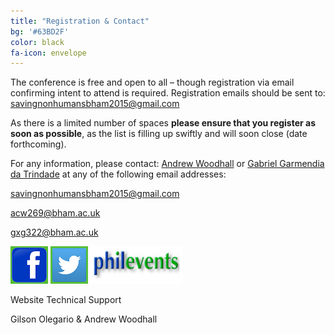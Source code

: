 ```yaml
---
title: "Registration & Contact"
bg: '#63BD2F'
color: black
fa-icon: envelope
---
```


The conference is free and open to all – though registration via email confirming intent to attend is required. Registration emails should be sent to: <savingnonhumansbham2015@gmail.com>

As there is a limited number of spaces <b>please ensure that you register as soon as possible</b>, as the list is filling up swiftly and will soon close (date forthcoming).

For any information, please contact: [Andrew Woodhall](https://bham.academia.edu/AndrewWoodhall) or [Gabriel Garmendia da Trindade](https://bham.academia.edu/GabrielGarmendia) at any of the following email addresses:

<savingnonhumansbham2015@gmail.com>

<acw269@bham.ac.uk>

<gxg322@bham.ac.uk>

<a href="https://www.facebook.com/savingnonhumansbham2015/timeline"><img src="/img/FBSmall2.png" border="0"></a>   <a href="https://twitter.com/Savingnonhumans"><img src="/img/T1.png" border="0"></a>   <a href="http://philevents.org/event/show/17141"><img src="/img/PE2.png" border="0"></a>

Website Technical Support
 
Gilson Olegario & Andrew Woodhall
